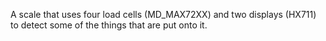 A scale that uses four load cells (MD_MAX72XX) and two displays (HX711) to detect some of the things that are put onto it.
